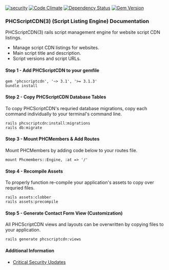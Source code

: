 [![security](https://hakiri.io/github/PHCNetworks/phc-scriptcdn/master.svg)](https://hakiri.io/github/PHCNetworks/phc-scriptcdn/master)
[![Code Climate](https://codeclimate.com/github/PHCNetworks/phc-scrtipcdn/badges/gpa.svg)](https://codeclimate.com/github/PHCNetworks/phc-scrtipcdn)
[![Dependency Status](https://gemnasium.com/badges/github.com/PHCNetworks/phc-scriptcdn.svg)](https://gemnasium.com/github.com/PHCNetworks/phc-scriptcdn)
[![Gem Version](https://badge.fury.io/rb/phcscriptcdn.svg)](https://badge.fury.io/rb/phcscriptcdn)
  
### PHCScriptCDN(3) (Script Listing Engine) Documentation
PHCScriptCDN(3) rails script management engine for website script CDN listings.

- Manage script CDN listings for websites.
- Main script title and description.
- Script versions and script URLs.

#### Step 1 - Add PHCScriptCDN to your gemfile 

	gem 'phcscriptcdn', '~> 3.1', '>= 3.1.3'
	bundle install
  
#### Step 2 - Copy PHCScriptCDN Database Tables
To copy PHCScriptCDN's requried database migrations, copy each command individually to your terminal's command line. 

	rails phcscriptcdn:install:migrations
	rails db:migrate
  
#### Step 3 - Mount PHCMembers & Add Routes
Mount PHCMembers by adding code below to your routes file.  
  
	mount Phcmembers::Engine, :at => '/'
  
#### Step 4 - Recompile Assets  
To properly function re-compile your application's assets to copy over requried files.
  
	rails assets:clobber
	rails assets:precompile  

#### Step 5 - Generate Contact Form View (Customization)  
All PHCScriptCDN views and layouts can be overwritten by copying files to your application.

	rails generate phcscriptcdn:views
  
#### Additional Information

- [Critical Security Updates](https://github.com/PHCNetworks/phc-scriptcdn/wiki/Critical-Security-Updates)
